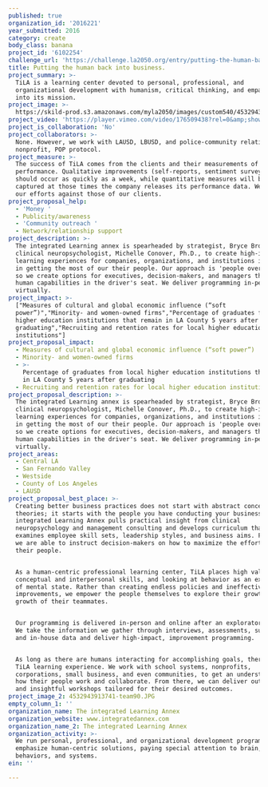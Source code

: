 ```yaml
---
published: true
organization_id: '2016221'
year_submitted: 2016
category: create
body_class: banana
project_id: '6102254'
challenge_url: 'https://challenge.la2050.org/entry/putting-the-human-back-into-business'
title: Putting the human back into business.
project_summary: >-
  TiLA is a learning center devoted to personal, professional, and
  organizational development with humanism, critical thinking, and empathy baked
  into its mission.
project_image: >-
  https://skild-prod.s3.amazonaws.com/myla2050/images/custom540/4532943913741-team90.JPG
project_video: 'https://player.vimeo.com/video/176509438?rel=0&amp;showinfo=0'
project_is_collaboration: 'No'
project_collaborators: >-
  None. However, we work with LAUSD, LBUSD, and police-community relations
  nonprofit, POP protocol.
project_measure: >-
  The success of TiLA comes from the clients and their measurements of
  performance. Qualitative improvements (self-reports, sentiment surveys) 
  should occur as quickly as a week, while quantitative measures will be
  captured at those times the company releases its performance data. We track
  our efforts against those of our clients.
project_proposal_help:
  - 'Money '
  - Publicity/awareness
  - 'Community outreach '
  - Network/relationship support
project_description: >-
  The integrated Learning annex is spearheaded by strategist, Bryce Brown, and
  clinical neuropsychologist, Michelle Conover, Ph.D., to create high-impact
  learning experiences for companies, organizations, and institutions interested
  in getting the most of our their people. Our approach is 'people over policy',
  so we create options for executives, decision-makers, and managers that put
  human capabilities in the driver's seat. We deliver programming in-person or
  virtually.
project_impact: >-
  ["Measures of cultural and global economic influence (“soft
  power”)","Minority- and women-owned firms","Percentage of graduates from local
  higher education institutions that remain in LA County 5 years after
  graduating","Recruiting and retention rates for local higher education
  institutions"]
project_proposal_impact:
  - Measures of cultural and global economic influence (“soft power”)
  - Minority- and women-owned firms
  - >-
    Percentage of graduates from local higher education institutions that remain
    in LA County 5 years after graduating
  - Recruiting and retention rates for local higher education institutions
project_proposal_description: >-
  The integrated Learning annex is spearheaded by strategist, Bryce Brown, and
  clinical neuropsychologist, Michelle Conover, Ph.D., to create high-impact
  learning experiences for companies, organizations, and institutions interested
  in getting the most of our their people. Our approach is 'people over policy',
  so we create options for executives, decision-makers, and managers that put
  human capabilities in the driver's seat. We deliver programming in-person or
  virtually.
project_areas:
  - Central LA
  - San Fernando Valley
  - Westside
  - County of Los Angeles
  - LAUSD
project_proposal_best_place: >-
  Creating better business practices does not start with abstract concepts or
  theories; it starts with the people you have conducting your business. The
  integrated Learning Annex pulls practical insight from clinical
  neuropsychology and management consulting and develops curriculum that
  examines employee skill sets, leadership styles, and business aims. From this,
  we are able to instruct decision-makers on how to maximize the efforts of
  their people.


  As a human-centric professional learning center, TiLA places high value on
  conceptual and interpersonal skills, and looking at behavior as an extension
  of mental state. Rather than creating endless policies and ineffective process
  improvements, we empower the people themselves to explore their growth and the
  growth of their teammates.


  Our programming is delivered in-person and online after an exploratory period.
  We take the information we gather through interviews, assessments, surveys,
  and in-house data and deliver high-impact, improvement programming.


  As long as there are humans interacting for accomplishing goals, there is a
  TiLA learning experience. We work with school systems, nonprofits,
  corporations, small business, and even communities, to get an understanding of
  how their people work and collaborate. From there, we can deliver outstanding
  and insightful workshops tailored for their desired outcomes.
project_image_2: 4532943913741-team90.JPG
empty_column_1: ''
organization_name: The integrated Learning Annex
organization_website: www.integratedannex.com
organization_name_2: The integrated Learning Annex
organization_activity: >-
  We run personal, professional, and organizational development programs that
  emphasize human-centric solutions, paying special attention to brain,
  behaviors, and systems.
ein: ''

---
```

